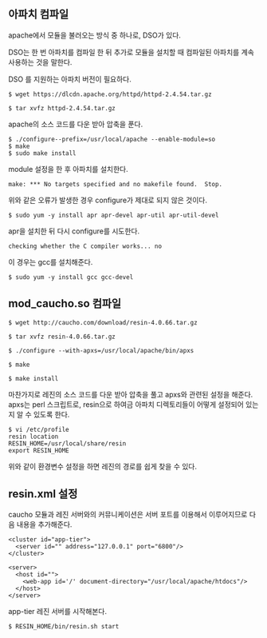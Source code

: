 
## 아파치 컴파일

apache에서 모듈을 불러오는 방식 중 하나로, DSO가 있다.

DSO는 한 번 아파치를 컴파일 한 뒤 추가로 모듈을 설치할 때 컴파일된 아파치를 계속 사용하는 것을 말한다.

DSO 를 지원하는 아파치 버전이 필요하다.

```
$ wget https://dlcdn.apache.org/httpd/httpd-2.4.54.tar.gz

$ tar xvfz httpd-2.4.54.tar.gz
```
apache의 소스 코드를 다운 받아 압축을 푼다.

```
$ ./configure--prefix=/usr/local/apache --enable-module=so
$ make
$ sudo make install
```

module 설정을 한 후 아파치를 설치한다.

```
make: *** No targets specified and no makefile found.  Stop.

```
위와 같은 오류가 발생한 경우 configure가 제대로 되지 않은 것이다.

```
$ sudo yum -y install apr apr-devel apr-util apr-util-devel
```
apr을 설치한 뒤 다시 configure를 시도한다.

```
checking whether the C compiler works... no

```
이 경우는 gcc를 설치해준다.

```
$ sudo yum -y install gcc gcc-devel
```


## mod_caucho.so 컴파일

```
$ wget http://caucho.com/download/resin-4.0.66.tar.gz

$ tar xvfz resin-4.0.66.tar.gz

$ ./configure --with-apxs=/usr/local/apache/bin/apxs

$ make

$ make install
```

마찬가지로 레진의 소스 코드를 다운 받아 압축을 풀고 apxs와 관련된 설정을 해준다. apxs는 perl 스크립트로, resin으로 하여금 아파치 디렉토리들이 어떻게 설정되어 있는지 알 수 있도록 한다.

```
$ vi /etc/profile
resin location
RESIN_HOME=/usr/local/share/resin
export RESIN_HOME
```
위와 같이 환경변수 설정을 하면 레진의 경로를 쉽게 찾을 수 있다.

## resin.xml 설정

caucho 모듈과 레진 서버와의 커뮤니케이션은 서버 포트를 이용해서 이루어지므로 다음 내용을 추가해준다.


```
<cluster id="app-tier">
  <server id="" address="127.0.0.1" port="6800"/>
</cluster>

```

```
<server>
  <host id="">
    <web-app id='/' document-directory="/usr/local/apache/htdocs"/>
  </host>
</server>
```

app-tier 레진 서버를 시작해본다.

```
$ RESIN_HOME/bin/resin.sh start 
```